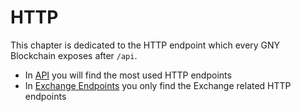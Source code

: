 # HTTP

This chapter is dedicated to the HTTP endpoint which every GNY Blockchain exposes after `/api`.

- In [API](./api) you will find the most used HTTP endpoints
- In [Exchange Endpoints](./exchange-endpoints) you only find the Exchange related HTTP endpoints
